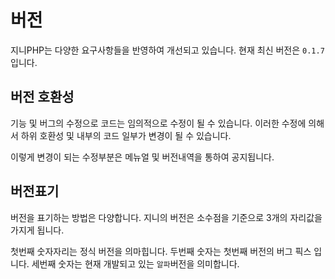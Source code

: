 # 버전
지니PHP는 다양한 요구사항들을 반영하여 개선되고 있습니다.
현재 최신 버전은 `0.1.7` 입니다.

## 버전 호환성
기능 및 버그의 수정으로 코드는 임의적으로 수정이 될 수 있습니다. 이러한 수정에 의해서 하위 호환성 및 내부의 코드 일부가 변경이 될 수 있습니다.

이렇게 변경이 되는 수정부분은 메뉴얼 및 버전내역을 통하여 공지됩니다.

## 버전표기
버전을 표기하는 방법은 다양합니다. 지니의 버전은 소수점을 기준으로 3개의 자리값을 가지게 됩니다.

첫번째 숫자자리는 정식 버전을 의마힙니다. 
두번째 숫자는 첫번째 버전의 버그 픽스 입니다. 
세번째 숫자는 현재 개발되고 있는 `알파`버전을 의미합니다.
